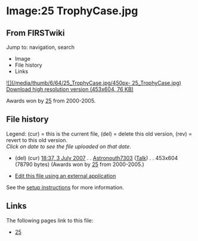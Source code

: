 # Image:25 TrophyCase.jpg

## From FIRSTwiki

Jump to: navigation, search

- Image
- File history
- Links

[![](/media/thumb/6/64/25_TrophyCase.jpg/450px-
25_TrophyCase.jpg)](/media/6/64/25_TrophyCase.jpg)<br>
[Download high resolution version (453x604, 76 KB)](/media/6/64/25_TrophyCase.jpg)

Awards won by [25](25 "25") from 2000-2005.

## File history

Legend: (cur) = this is the current file, (del) = delete this old version, (rev) = revert to this old version.<br>
_Click on date to see the file uploaded on that date_.

- (del) (cur) [18:37, 3 July 2007](/media/6/64/25_TrophyCase.jpg "/media/6/64/25 TrophyCase.jpg") . . [Astronouth7303](User:Astronouth7303 "User:Astronouth7303") ([Talk](User_talk:Astronouth7303 "User talk:Astronouth7303")) . . 453x604 (78790 bytes) (Awards won by [25](25 "25") from 2000-2005.)

- [Edit this file using an external application](/index.php?title=Image:25_TrophyCase.jpg&action=edit&externaledit=true&mode=file "Image:25 TrophyCase.jpg")

See the [setup instructions](http://meta.wikimedia.org/wiki/Help:External_editors "http://meta.wikimedia.org/wiki/Help:External_editors") for more information.

## Links

The following pages link to this file:

- [25](25 "25")
